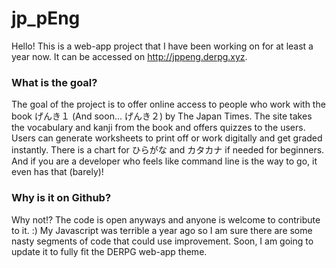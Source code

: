 # jp_pEng
Hello! This is a web-app project that I have been working on for at least a year now. It can be accessed on <a href = "http://jppeng.derpg.xyz">http://jppeng.derpg.xyz</a>.

<h3>What is the goal?</h3>
The goal of the project is to offer online access to people who work with the book げんき１ (And soon... げんき２) by The Japan Times. The site takes the vocabulary and kanji from the book and offers quizzes to the users. Users can generate worksheets to print off or work digitally and get graded instantly. There is a chart for ひらがな and カタカナ if needed for beginners. And if you are a developer who feels like command line is the way to go, it even has that (barely)!

<h3>Why is it on Github?</h3>
Why not!? The code is open anyways and anyone is welcome to contribute to it. :) My Javascript was terrible a year ago so I am sure there are some nasty segments of code that could use improvement. Soon, I am going to update it to fully fit the DERPG web-app theme.
